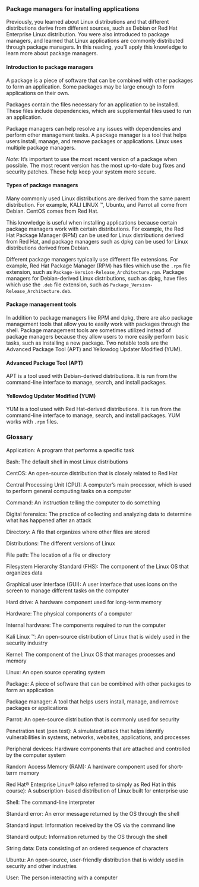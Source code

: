 ### Package managers for installing applications

Previously, you learned about Linux distributions and that different distributions derive from different sources, such as Debian or Red Hat Enterprise Linux distribution. You were also introduced to package managers, and learned that Linux applications are commonly distributed through package managers. In this reading, you’ll apply this knowledge to learn more about package managers. 

#### Introduction to package managers

A package is a piece of software that can be combined with other packages to form an application. Some packages may be large enough to form applications on their own. 

Packages contain the files necessary for an application to be installed. These files include dependencies, which are supplemental files used to run an application. 

Package managers can help resolve any issues with dependencies and perform other management tasks. A package manager is a tool that helps users install, manage, and remove packages or applications. Linux uses multiple package managers. 

*Note:* It’s important to use the most recent version of a package when possible. The most recent version has the most up-to-date bug fixes and security patches. These help keep your system more secure.

#### Types of package managers

Many commonly used Linux distributions are derived from the same parent distribution. For example, KALI LINUX ™, Ubuntu, and Parrot all come from Debian. CentOS comes from Red Hat.

This knowledge is useful when installing applications because certain package managers work with certain distributions. For example, the Red Hat Package Manager (RPM) can be used for Linux distributions derived from Red Hat, and package managers such as dpkg can be used for Linux distributions derived from Debian.

Different package managers typically use different file extensions. For example, Red Hat Package Manager (RPM) has files which use the `.rpm` file extension, such as `Package-Version-Release_Architecture.rpm`. Package managers for Debian-derived Linux distributions, such as dpkg, have files which use the `.deb` file extension, such as `Package_Version-Release_Architecture.deb`.

#### Package management tools

In addition to package managers like RPM and dpkg, there are also package management tools that allow you to easily work with packages through the shell. Package management tools are sometimes utilized instead of package managers because they allow users to more easily perform basic tasks, such as installing a new package. Two notable tools are the Advanced Package Tool (APT) and Yellowdog Updater Modified (YUM).

#### Advanced Package Tool (APT)

APT is a tool used with Debian-derived distributions. It is run from the command-line interface to manage, search, and install packages.

#### Yellowdog Updater Modified (YUM)

YUM is a tool used with Red Hat-derived distributions. It is run from the command-line interface to manage, search, and install packages. YUM works with `.rpm` files.

### Glossary

Application: A program that performs a specific task

Bash: The default shell in most Linux distributions

CentOS: An open-source distribution that is closely related to Red Hat

Central Processing Unit (CPU): A computer’s main processor, which is used to perform general computing tasks on a computer

Command: An instruction telling the computer to do something

Digital forensics: The practice of collecting and analyzing data to determine what has happened after an attack

Directory: A file that organizes where other files are stored

Distributions: The different versions of Linux

File path: The location of a file or directory

Filesystem Hierarchy Standard (FHS): The component of the Linux OS that organizes data

Graphical user interface (GUI): A user interface that uses icons on the screen to manage different tasks on the computer

Hard drive: A hardware component used for long-term memory

Hardware: The physical components of a computer

Internal hardware: The components required to run the computer

Kali Linux ™: An open-source distribution of Linux that is widely used in the security industry

Kernel: The component of the Linux OS that manages processes and memory

Linux: An open source operating system

Package: A piece of software that can be combined with other packages to form an application

Package manager: A tool that helps users install, manage, and remove packages or applications

Parrot: An open-source distribution that is commonly used for security

Penetration test (pen test): A simulated attack that helps identify vulnerabilities in systems, networks, websites, applications, and processes

Peripheral devices: Hardware components that are attached and controlled by the computer system

Random Access Memory (RAM): A hardware component used for short-term memory

Red Hat® Enterprise Linux® (also referred to simply as Red Hat in this course): A subscription-based distribution of Linux built for enterprise use

Shell: The command-line interpreter 

Standard error: An error message returned by the OS through the shell

Standard input: Information received by the OS via the command line

Standard output: Information returned by the OS through the shell

String data: Data consisting of an ordered sequence of characters

Ubuntu: An open-source, user-friendly distribution that is widely used in security and other industries

User: The person interacting with a computer